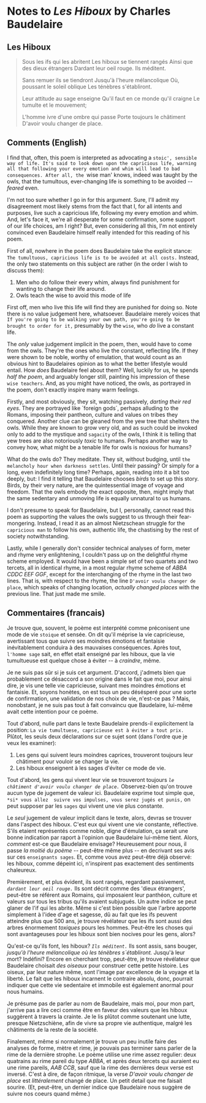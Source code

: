 Notes to *Les Hiboux* by Charles Baudelaire
===========================================

Les Hiboux
----------
> Sous les ifs qui les abritent
> Les hiboux se tiennent rangés
> Ainsi que des dieux étrangers
> Dardant leur oeil rouge. Ils méditent.
>
> Sans remuer ils se tiendront
> Jusqu'à l'heure mélancolique
> Où, poussant le soleil oblique
> Les ténèbres s'établiront.
>
> Leur attitude au sage enseigne
> Qu'il faut en ce monde qu'il craigne
> Le tumulte et le mouvement;
>
> L'homme ivre d'une ombre qui passe
> Porte toujours le châtiment
> D'avoir voulu changer de place.

Comments (English)
------------------

I find that, often, this poem is interpreted as advocating a `stoic', sensible
way of life. It's said to look down upon the capricious life, warning all that
following your every emotion and whim will lead to bad consequences. After all,
the `wise man' knows, indeed was taught by the owls, that the tumultous,
ever-changing life is something to be avoided -- *feared* even.

I'm not too sure whether I go in for this argument. Sure, I'll admit my
disagreement most likely stems from the fact that I, for all intents and
purposes, live such a capricious life, following my every emotion and whim. And,
let's face it, we're all desperate for some confirmation, some support of our
life choices, am I right? But, even considering all this, I'm not entirely
convinced even Baudelaire himself really intended for this reading of his poem.

First of all, nowhere in the poem does Baudelaire take the explicit stance: 
`The tumultuous, capricious life is to be avoided at all costs.`  Instead,
the only two statements on this subject are rather (in the order I wish to
discuss them):  

1.  Men who do follow their every whim, always find punishment for wanting to
change their life around.
2.  Owls teach the wise to avoid this mode of life

First off, men who live this life will find they are punished for doing so.
Note there is no value judgement here, whatsoever. Baudelaire merely voices
that `If you're going to be walking your own path, you're going to be 
brought to order for it,` presumably by the `wise`, who *do* live a constant
life.

The *only* value judgement implicit in the poem, then, would have to come from 
the owls. They're the ones who live the constant, reflecting life. If they were
shown to be noble, worthy of emulation, that would count as an obvious hint to
Baudelaires opinion as to what the better lifestyle would entail. How *does* 
Baudelaire feel about them?  Well, luckily for us, he spends *half the poem*, 
and arguably longer still, painting his impression of these `wise teachers`.
And, as you might have noticed, the owls, as portrayed in the poem, don't 
exactly inspire many warm feelings.

Firstly, and most obviously, they sit, watching passively, *darting their red
eyes*.  They are portrayed like ´foreign gods´, perhaps alluding to the Romans, 
imposing their pantheon, culture and values on tribes they conquered.  Another
clue can be gleaned from the yew tree that shelters the owls. While they are
known to grow very old, and as such could be invoked only to add to the mystique
and `sagacity` of the owls, I think it is telling that yew trees are also
notoriously *toxic* to humans.  Perhaps another way to convey how, what might be
a tenable life for owls is noxious for humans?

What do the owls do? They meditate. They sit, without budging, until `the
melancholy hour when darkness settles`. Until their passing? Or simply for a 
long, even indefinitely long time?  Perhaps, again, reading into it a bit too
deeply, but: I find it telling that Baudelaire chooses *birds* to set up this
story. Birds, by their very nature, are the quintessential image of voyage and
freedom. That the owls embody the exact opposite, then, might imply that the 
same sedentary and unmoving life is equally unnatural to us humans. 

I don't presume to speak for Baudelaire, but I, personally, cannot read this
poem as supporting the values the owls suggest to us through their
fear-mongering.  Instead, I read it as an almost Nietzschean struggle for the
`capricious man` to follow his own, authentic life, the chastising by the rest
of society notwithstanding.

Lastly, while I generally don't consider technical analyses of form, meter and
rhyme very enlightening, I couldn't pass up on the delightful rhyme scheme 
employed. It would have been a simple set of two quartets and two tercets, all 
in identical rhyme, in a most regular rhyme scheme of *ABBA CDDC EEF GGF*, 
except for the interchanging of the rhyme in the last two lines. That is, with 
respect to the rhyme, the line `D'avoir voulu changer de place`, which speaks of 
changing location, *actually changed places* with the previous line. 
That just made me smile.

Commentaires (francais)
-----------------------
Je trouve que, souvent, le poème est interprété comme préconisent une mode de 
vie `stoique` et sensée. On dit qu'il méprise la vie capricieuse, avertissant
tous que suivre ses moindres émotions et fantaisie inévitablement conduira à des
mauvaises conséquences.  Après tout, `l'homme sage` sait, en effet etait
enseigné par les hiboux, que la vie tumultueuse est quelque chose à éviter --
à *craindre*, même.

Je ne suis pas sûr si je suis cet argument. D'accord, j'admets bien que
probablement ce désaccord a son origine dans le fait que moi, pour ainsi dire, 
je vis une telle vie capricieuse, suivant mes moindres émotions et fantaisie. 
Et, soyons honètes, on est tous un peu désésperé pour une sorte de confirmation,
une validation de nos choix de vie, n'est-ce pas ?  Mais, nonobstant, je ne suis
pas tout à fait convaincu que Baudelaire, lui-même avait cette intention pour ce
poème.

Tout d'abord, nulle part dans le texte Baudelaire prends-il explicitement la 
position: `La vie tumultuese, capricieuse est à éviter a tout prix.`  Plûtot,
les seuls deux déclarations sur ce sujet sont  (dans l'ordre que je veux les
examiner):

1.  Les gens qui suivent leurs moindres caprices, trouveront toujours leur 
châtiment pour vouloir se changer la vie.
2.  Les hiboux enseignent à les sages d'éviter ce mode de vie.

Tout d'abord, les gens qui vivent leur vie se trouveront toujours *`le châtiment
d'avoir voulu changer de place.`* Observez-bien qu'on trouve aucun type de 
jugement de valeur ici. Baudelaire exprime tout simple que, `*si* vous allez 
suivre vos impulses, vous serez jugés et punis,` on peut supposer par les `sages` 
qui vivent une vie plus constante.

Le *seul* jugement de valeur implicit dans le texte, alors, devras se trouver
dans l'aspect des hiboux. C'est eux qui vivent une vie constante, réflective. 
S'ils etaient représentés comme noble, digne d'émulation, ça serait une bonne 
indication par raport à l'opinion que Baudelaire lui-même tient. Alors,
*comment* est-ce que Baudelaire envisage? Heureusement pour nous, il passe *la
moitié du poème* -- peut-être même plus -- en decrivant ses avis sur ces
`enseignants sages`. Et, comme vous avez peut-être déjà observé: les hiboux,
comme dépeint ici, n'inspirent pas exactement des sentiments chaleureux.

Premièrement, et plus évident, ils sont rangés, regardant passivement, 
*`dardant leur oeil rouge.`*  Ils sont décrit comme des 'dieux étrangers',
peut-être se référent aux Romains, qui imposaient leur panthéon, culture et 
valeurs sur tous les tribus qu'ils avaient subjugués. Un autre indice se peut
glaner de l'if qui les abrite. Même si c'est bien possible que l'arbre apporte
simplement à l'idee d'age et sagesse, dû au fait que les ifs peuvent atteindre
plus que 500 ans, je trouve révélateur que les ifs sont aussi des arbres
énormement *toxiques* pours les hommes. Peut-être les choses qui sont
avantageuses pour les hiboux sont bien nocives pour les gens, alors?

Qu'est-ce qu'ils font, les hiboux? *`Ils méditent.`* Ils sont assis, sans 
bouger, *jusqu'à l'heure mélancolique où les ténèbres s`établiront.* Jusqu'à
leur mort? Indéfini? Encore en cherchant trop, peut-être, je trouve révélateur 
que Baudelaire choisait *des oiseaux* pour construer cette petite histoire.
Les oiseux, par leur nature même, sont l'image par excellence de la voyage et 
la liberté. Le fait que les hiboux incarnent le contraire absolu, donc, pourrait
indiquer que cette vie sedentaire et immobile est également anormal pour nous
humains.

Je présume pas de parler au nom de Baudelaire, mais moi, pour mon part, j'arrive
pas a lire ceci comme être en faveur des valeurs que les hiboux suggèrent
à travers la crainte. Je le lis plûtot comme soutenant une lutte, presque
Nietzschiène, afin de vivre sa propre vie authentique, malgré les châtiments de
la reste de la société.

Finalement, même si normalement je trouve un peu inutile faire des analyses de
forme, mètre et rime, je pouvais pas terminer sans parler de la rime de la
dernière strophe. Le poème utilise une rime assez regulier: deux quatrains au
rime pareil du type *ABBA*, et après deux tercets qui auraient eu une rime
pareils, *AAB CCB*, sauf que la rime des dernières deux verse est inversé. C'est
à dire, de façon ritmique, la verse *D'avoir voulu changer de place* est 
*littéralement* changé de place. Un petit detail que me faisait sourire. (Et,
peut-être, un dernier indice que Baudelaire nous suggère de suivre nos coeurs
quand même.)

